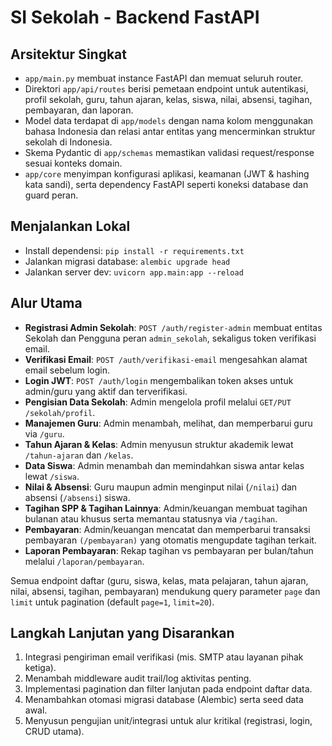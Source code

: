 # SI Sekolah - Backend FastAPI

## Arsitektur Singkat
- `app/main.py` membuat instance FastAPI dan memuat seluruh router.
- Direktori `app/api/routes` berisi pemetaan endpoint untuk autentikasi, profil sekolah, guru, tahun ajaran, kelas, siswa, nilai, absensi, tagihan, pembayaran, dan laporan.
- Model data terdapat di `app/models` dengan nama kolom menggunakan bahasa Indonesia dan relasi antar entitas yang mencerminkan struktur sekolah di Indonesia.
- Skema Pydantic di `app/schemas` memastikan validasi request/response sesuai konteks domain.
- `app/core` menyimpan konfigurasi aplikasi, keamanan (JWT & hashing kata sandi), serta dependency FastAPI seperti koneksi database dan guard peran.

## Menjalankan Lokal
- Install dependensi: `pip install -r requirements.txt`
- Jalankan migrasi database: `alembic upgrade head`
- Jalankan server dev: `uvicorn app.main:app --reload`

## Alur Utama
- **Registrasi Admin Sekolah**: `POST /auth/register-admin` membuat entitas Sekolah dan Pengguna peran `admin_sekolah`, sekaligus token verifikasi email.
- **Verifikasi Email**: `POST /auth/verifikasi-email` mengesahkan alamat email sebelum login.
- **Login JWT**: `POST /auth/login` mengembalikan token akses untuk admin/guru yang aktif dan terverifikasi.
- **Pengisian Data Sekolah**: Admin mengelola profil melalui `GET/PUT /sekolah/profil`.
- **Manajemen Guru**: Admin menambah, melihat, dan memperbarui guru via `/guru`.
- **Tahun Ajaran & Kelas**: Admin menyusun struktur akademik lewat `/tahun-ajaran` dan `/kelas`.
- **Data Siswa**: Admin menambah dan memindahkan siswa antar kelas lewat `/siswa`.
- **Nilai & Absensi**: Guru maupun admin menginput nilai (`/nilai`) dan absensi (`/absensi`) siswa.
- **Tagihan SPP & Tagihan Lainnya**: Admin/keuangan membuat tagihan bulanan atau khusus serta memantau statusnya via `/tagihan`.
- **Pembayaran**: Admin/keuangan mencatat dan memperbarui transaksi pembayaran `(/pembayaran)` yang otomatis mengupdate tagihan terkait.
- **Laporan Pembayaran**: Rekap tagihan vs pembayaran per bulan/tahun melalui `/laporan/pembayaran`.

Semua endpoint daftar (guru, siswa, kelas, mata pelajaran, tahun ajaran, nilai, absensi, tagihan, pembayaran) mendukung query parameter `page` dan `limit` untuk pagination (default `page=1`, `limit=20`).

## Langkah Lanjutan yang Disarankan
1. Integrasi pengiriman email verifikasi (mis. SMTP atau layanan pihak ketiga).
2. Menambah middleware audit trail/log aktivitas penting.
3. Implementasi pagination dan filter lanjutan pada endpoint daftar data.
4. Menambahkan otomasi migrasi database (Alembic) serta seed data awal.
5. Menyusun pengujian unit/integrasi untuk alur kritikal (registrasi, login, CRUD utama).
